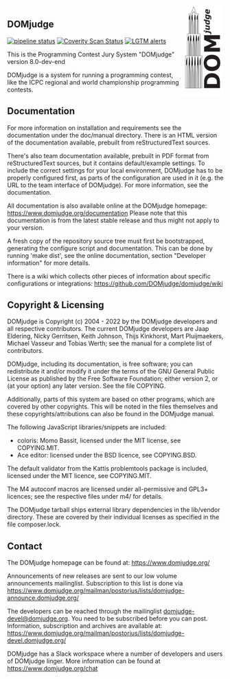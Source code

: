<img align="right" width="96px" alt="DOMjudge-logo" src="./doc/logos/DOMjudgelogo-with-white-background.png">

DOMjudge
--------
[![pipeline status](https://gitlab.com/DOMjudge/domjudge/badges/main/pipeline.svg)](https://gitlab.com/DOMjudge/domjudge/commits/main)
[![Coverity Scan Status](https://img.shields.io/coverity/scan/671.svg)](https://scan.coverity.com/projects/domjudge)
[![LGTM alerts](https://img.shields.io/lgtm/alerts/g/DOMjudge/domjudge.svg?logo=lgtm&logoWidth=18)](https://lgtm.com/projects/g/DOMjudge/domjudge/alerts/)

This is the Programming Contest Jury System "DOMjudge" version 8.0-dev-end

DOMjudge is a system for running a programming contest, like the
ICPC regional and world championship programming contests.


Documentation
-------------

For more information on installation and requirements see the
documentation under the doc/manual directory. There is an HTML
version of the documentation available, prebuilt from reStructuredText
sources.

There's also team documentation available, prebuilt in PDF format from
reStructuredText sources, but it contains default/example settings.
To include the correct settings for your local environment, DOMjudge
has to be properly configured first, as parts of the configuration are
used in it (e.g. the URL to the team interface of DOMjudge). For more
information, see the documentation.

All documentation is also available online at the DOMjudge homepage:
	https://www.domjudge.org/documentation
Please note that this documentation is from the latest stable
release and thus might not apply to your version.

A fresh copy of the repository source tree must first be bootstrapped,
generating the configure script and documentation. This can be done
by running 'make dist', see the online documentation, section
"Developer information" for more details.

There is a wiki which collects other pieces of information about
specific configurations or integrations:
https://github.com/DOMjudge/domjudge/wiki

Copyright & Licensing
---------------------

DOMjudge is Copyright (c) 2004 - 2022 by the DOMjudge developers and
all respective contributors. The current DOMjudge developers are Jaap
Eldering, Nicky Gerritsen, Keith Johnson, Thijs Kinkhorst, Mart
Pluijmaekers, Michael Vasseur and Tobias Werth; see the manual for
a complete list of contributors.

DOMjudge, including its documentation, is free software; you can
redistribute it and/or modify it under the terms of the GNU General
Public License as published by the Free Software Foundation; either
version 2, or (at your option) any later version. See the file
COPYING.

Additionally, parts of this system are based on other programs, which
are covered by other copyrights. This will be noted in the files
themselves and these copyrights/attributions can also be found in the
DOMjudge manual.

The following JavaScript libraries/snippets are included:
- coloris: Momo Bassit, licensed under the MIT license, see COPYING.MIT.
- Ace editor: licensed under the BSD licence, see COPYING.BSD.

The default validator from the Kattis problemtools package is
included, licensed under the MIT licence, see COPYING.MIT.

The M4 autoconf macros are licensed under all-permissive and GPL3+
licences; see the respective files under m4/ for details.

The DOMjudge tarball ships external library dependencies in the
lib/vendor directory. These are covered by their individual licenses
as specified in the file composer.lock.

Contact
-------

The DOMjudge homepage can be found at:
https://www.domjudge.org/

Announcements of new releases are sent to our low volume announcements
mailinglist. Subscription to this list is done via
https://www.domjudge.org/mailman/postorius/lists/domjudge-announce.domjudge.org/

The developers can be reached through the mailinglist
domjudge-devel@domjudge.org. You need to be subscribed before
you can post. Information, subscription and archives are available at:
https://www.domjudge.org/mailman/postorius/lists/domjudge-devel.domjudge.org/

DOMjudge has a Slack workspace where a number of developers and
users of DOMjudge linger. More information can be found at
https://www.domjudge.org/chat
